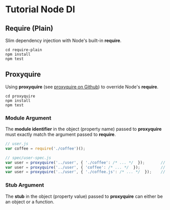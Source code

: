 # Tutorial Node DI

## Require (Plain)
Slim dependency injection with Node's built-in **require**.

```
cd require-plain
npm install
npm test
```

## Proxyquire
Using **proxyquire** (see [proxyquire on Github](https://github.com/thlorenz/proxyquire)) to override Node's **require**.

```
cd proxyquire
npm install
npm test
```

### Module Argument
The **module identifier** in the object (property name) passed to **proxyquire** must exactly  match the argument passed to **require**.

```js
// user.js
var coffee = require('./coffee')();

// spec/user-spec.js
var user = proxyquire('../user', { './coffee': /* ... */  });       // works
var user = proxyquire('../user', { 'coffee': /* ... */  });         // fails
var user = proxyquire('../user', { './coffee.js': /* ... */  });    // fails

```

### Stub Argument
The **stub** in the object (property value) passed to **proxyquire** can either be an object or a function.
